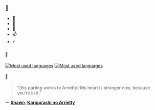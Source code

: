 ### 👋

- 🔭
- 🌱
- 💬
- 📫
- ⚡

#### 🧏

[![Most used languages](https://github-readme-stats-aynah.vercel.app/api/top-langs/?username=aynh&theme=solarized-dark&langs_count=6&layout=compact&hide_title=true)](https://github.com/anuraghazra/github-readme-stats#gh-dark-mode-only)
[![Most used languages](https://github-readme-stats-aynah.vercel.app/api/top-langs/?username=aynh&theme=solarized-light&langs_count=6&layout=compact&hide_title=true)](https://github.com/anuraghazra/github-readme-stats#gh-light-mode-only)

#### 💬

> "[his parting words to Arrietty] My heart is stronger now, because you're in it."

&mdash; [**Shawn**](https://myanimelist.net/character.php?q=Shawn&cat=character), [**Karigurashi no Arrietty**](https://myanimelist.net/search/all?q=Karigurashi%20no%20Arrietty&cat=all)

